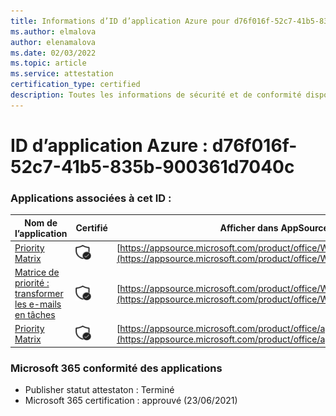 ```yaml
---
title: Informations d’ID d’application Azure pour d76f016f-52c7-41b5-835b-900361d7040c
ms.author: elmalova
author: elenamalova
ms.date: 02/03/2022
ms.topic: article
ms.service: attestation
certification_type: certified
description: Toutes les informations de sécurité et de conformité disponibles pour d76f016f-52c7-41b5-835b-900361d7040c.
---
```

# <a name="azure-app-id-d76f016f-52c7-41b5-835b-900361d7040c"></a>ID d’application Azure : d76f016f-52c7-41b5-835b-900361d7040c


### <a name="apps-associated-with-this-id"></a>Applications associées à cet ID :
| **Nom de l’application** | **Certifié** | **Afficher dans AppSource** |
|--------------|---------------|-----------------------|
| [Priority Matrix](https://docs.microsoft.com/microsoft-365-app-certification/forward/WA104382005) | <img alt="Certified application badge" src="../media/certified-badge.png" height="25" width="25" /> | [https://appsource.microsoft.com/product/office/WA104382005](https://appsource.microsoft.com/product/office/WA104382005) |
| [Matrice de priorité : transformer les e-mails en tâches](https://docs.microsoft.com/microsoft-365-app-certification/forward/WA104381735) | <img alt="Certified application badge" src="../media/certified-badge.png" height="25" width="25" /> | [https://appsource.microsoft.com/product/office/WA104381735](https://appsource.microsoft.com/product/office/WA104381735) |
| [Priority Matrix](https://docs.microsoft.com/microsoft-365-app-certification/forward/appfluenceinc.m_pm_msft) | <img alt="Certified application badge" src="../media/certified-badge.png" height="25" width="25" /> | [https://appsource.microsoft.com/product/office/appfluenceinc.m_pm_msft](https://appsource.microsoft.com/product/office/appfluenceinc.m_pm_msft) |

### <a name="microsoft-365-app-compliance-status"></a>Microsoft 365 conformité des applications
- Publisher statut attestaton : Terminé
- Microsoft 365 certification : approuvé (23/06/2021)
